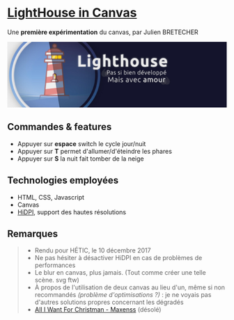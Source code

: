 # [LightHouse in Canvas](https://svnth.fr/lab/lighthouse)
Une **première expérimentation** du canvas, par Julien BRETECHER


!["Pas si bien développé, mais avec amour"](banner.jpg)


## Commandes & features
* Appuyer sur **espace** switch le cycle jour/nuit 
* Appuyer sur **T** permet d'allumer/d'éteindre les phares 
* Appuyer sur **S** la nuit fait tomber de la neige 

## Technologies employées
* HTML, CSS, Javascript
* Canvas
* [HiDPI](https://github.com/jondavidjohn/hidpi-canvas-polyfill), support des hautes résolutions

## Remarques
> * Rendu pour HÉTIC, le 10 décembre 2017
> * Ne pas hésiter à désactiver HiDPI en cas de problèmes de performances
> * Le blur en canvas, plus jamais. (Tout comme créer une telle scène. svg ftw)
> * À propos de l'utilisation de deux canvas au lieu d'un, même si non recommandés *(problème d'optimisations ?)* : je ne voyais pas d'autres solutions propres concernant les dégradés 
> * [All I Want For Christman - Maxenss](https://www.youtube.com/watch?v=PQvYQxDu8hs)  (désolé)